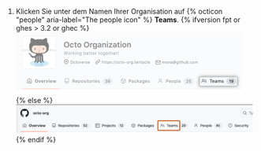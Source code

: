 1. Klicken Sie unter dem Namen Ihrer Organisation auf
{% octicon "people" aria-label="The people icon" %} **Teams**.
  {% ifversion fpt or ghes > 3.2 or ghec %}
  ![Registerkarte „Teams" auf der Organisationsseite](/assets/images/help/organizations/organization-teams-tab-with-overview.png)
  {% else %}
  ![Registerkarte „Teams" auf der Organisationsseite](/assets/images/help/organizations/organization-teams-tab.png)
  {% endif %}
